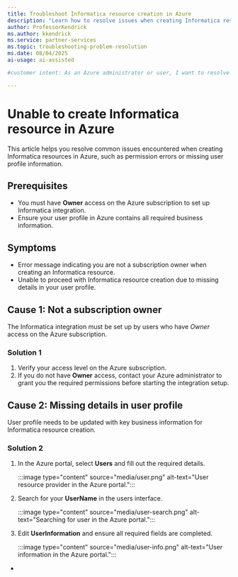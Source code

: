 ```yaml
---
title: Troubleshoot Informatica resource creation in Azure
description: "Learn how to resolve issues when creating Informatica resources in Azure, including permission and user profile requirements."
author: ProfessorKendrick
ms.author: kkendrick
ms.service: partner-services
ms.topic: troubleshooting-problem-resolution 
ms.date: 08/04/2025
ai-usage: ai-assisted

#customer intent: As an Azure administrator or user, I want to resolve issues creating Informatica resources so that I can successfully set up Informatica integration.

---
```

# Unable to create Informatica resource in Azure

This article helps you resolve common issues encountered when creating Informatica resources in Azure, such as permission errors or missing user profile information.

## Prerequisites

- You must have **Owner** access on the Azure subscription to set up Informatica integration.
- Ensure your user profile in Azure contains all required business information.

## Symptoms

- Error message indicating you are not a subscription owner when creating an Informatica resource.
- Unable to proceed with Informatica resource creation due to missing details in your user profile.

## Cause 1: Not a subscription owner

The Informatica integration must be set up by users who have _Owner_ access on the Azure subscription.

### Solution 1

1. Verify your access level on the Azure subscription.
1. If you do not have **Owner** access, contact your Azure administrator to grant you the required permissions before starting the integration setup.

## Cause 2: Missing details in user profile

User profile needs to be updated with key business information for Informatica resource creation.

### Solution 2

1. In the Azure portal, select **Users** and fill out the required details.

    :::image type="content" source="media/user.png" alt-text="User resource provider in the Azure portal.":::

1. Search for your **UserName** in the users interface.

    :::image type="content" source="media/user-search.png" alt-text="Searching for user in the Azure portal.":::

1. Edit **UserInformation** and ensure all required fields are completed.

    :::image type="content" source="media/user-info.png" alt-text="User information in the Azure portal.":::


-

